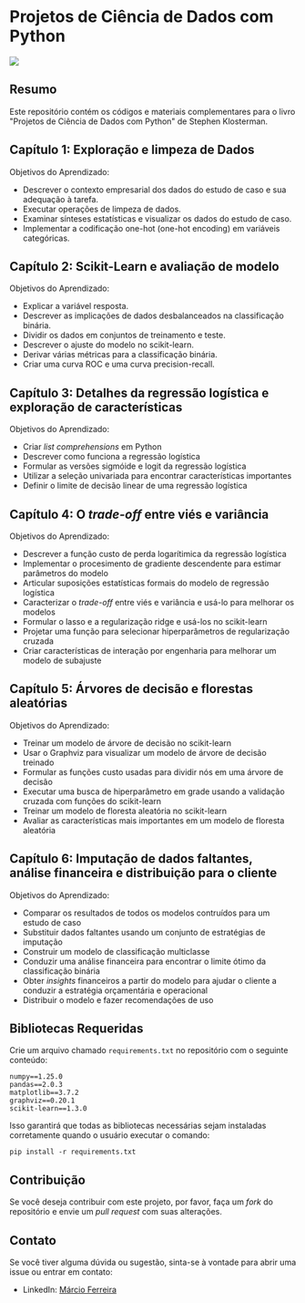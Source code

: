 # Projetos de Ciência de Dados com Python

<img src="https://github.com/msftro/MLFlow/assets/145237548/f8848c13-34e4-4141-8593-b753a131eb5f">

## Resumo

Este repositório contém os códigos e materiais complementares para o livro "Projetos de Ciência de Dados com Python" de Stephen Klosterman.

## Capítulo 1: Exploração e limpeza de Dados

Objetivos do Aprendizado:

- Descrever o contexto empresarial dos dados do estudo de caso e sua adequação à tarefa.
- Executar operações de limpeza de dados.
- Examinar sínteses estatísticas e visualizar os dados do estudo de caso.
- Implementar a codificação one-hot (one-hot encoding) em variáveis categóricas.

## Capítulo 2: Scikit-Learn e avaliação de modelo

Objetivos do Aprendizado:

- Explicar a variável resposta.
- Descrever as implicações de dados desbalanceados na classificação binária.
- Dividir os dados em conjuntos de treinamento e teste.
- Descrever o ajuste do modelo no scikit-learn.
- Derivar várias métricas para a classificação binária.
- Criar uma curva ROC e uma curva precision-recall.

## Capítulo 3: Detalhes da regressão logística e exploração de características

Objetivos do Aprendizado:

- Criar *list comprehensions* em Python
- Descrever como funciona a regressão logística
- Formular as versões sigmóide e logit da regressão logística
- Utilizar a seleção univariada para encontrar características importantes
- Definir o limite de decisão linear de uma regressão logística

## Capítulo 4: O *trade-off* entre viés e variância

Objetivos do Aprendizado:

- Descrever a função custo de perda logarítimica da regressão logística
- Implementar o procesimento de gradiente descendente para estimar parâmetros do modelo
- Articular suposições estatísticas formais do modelo de regressão logística
- Caracterizar o *trade-off* entre viés e variância e usá-lo para melhorar os modelos
- Formular o lasso e a regularização ridge e usá-los no scikit-learn
- Projetar uma função para selecionar hiperparâmetros de regularização cruzada
- Criar características de interação por engenharia para melhorar um modelo de subajuste

## Capítulo 5: Árvores de decisão e florestas aleatórias

Objetivos do Aprendizado:

- Treinar um modelo de árvore de decisão no scikit-learn
- Usar o Graphviz para visualizar um modelo de árvore de decisão treinado
- Formular as funções custo usadas para dividir nós em uma árvore de decisão
- Executar uma busca de hiperparâmetro em grade usando a validação cruzada com funções do scikit-learn
- Treinar um modelo de floresta aleatória no scikit-learn
- Avaliar as características mais importantes em um modelo de floresta aleatória

## Capítulo 6: Imputação de dados faltantes, análise financeira e distribuição para o cliente

Objetivos do Aprendizado:

- Comparar os resultados de todos os modelos contruídos para um estudo de caso
- Substituir dados faltantes usando um conjunto de estratégias de imputação
- Construir um modelo de classificação multiclasse
- Conduzir uma análise financeira para encontrar o limite ótimo da classificação binária
- Obter *insights* financeiros a partir do modelo para ajudar o cliente a conduzir a estratégia orçamentária e operacional
- Distribuir o modelo e fazer recomendações de uso
  
## Bibliotecas Requeridas

Crie um arquivo chamado `requirements.txt` no repositório com o seguinte conteúdo:

```plaintext
numpy==1.25.0
pandas==2.0.3
matplotlib==3.7.2
graphviz==0.20.1
scikit-learn==1.3.0
```

Isso garantirá que todas as bibliotecas necessárias sejam instaladas corretamente quando o usuário executar o comando:

```
pip install -r requirements.txt
```

## Contribuição

Se você deseja contribuir com este projeto, por favor, faça um *fork* do repositório e envie um *pull request* com suas alterações.

## Contato

Se você tiver alguma dúvida ou sugestão, sinta-se à vontade para abrir uma issue ou entrar em contato:

- LinkedIn: [Márcio Ferreira](https://www.linkedin.com/in/ms-ferreira)
